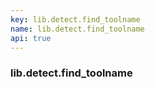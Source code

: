 ```yaml
---
key: lib.detect.find_toolname
name: lib.detect.find_toolname
api: true
---
```


### lib.detect.find_toolname
